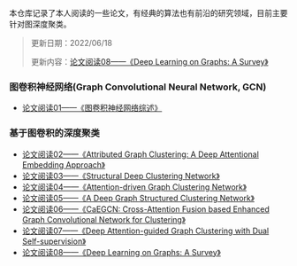 本仓库记录了本人阅读的一些论文，有经典的算法也有前沿的研究领域，目前主要针对图深度聚类。

> 更新日期：2022/06/18
>
> 更新内容：[论文阅读08——《Deep Learning on Graphs: A Survey》](https://www.marigold.website/readArticle?workId=111&author=Marigold&authorId=1000001)

### 图卷积神经网络(Graph Convolutional Neural Network, GCN)

- [论文阅读01——《图卷积神经网络综述》](https://www.marigold.website/readArticle?workId=101&author=Marigold&authorId=1000001)

### 基于图卷积的深度聚类

- [论文阅读02——《Attributed Graph Clustering: A Deep Attentional Embedding Approach》](https://www.marigold.website/readArticle?workId=102&author=Marigold&authorId=1000001)
- [论文阅读03——《Structural Deep Clustering Network》](https://www.marigold.website/readArticle?workId=103&author=Marigold&authorId=1000001)
- [论文阅读04——《Attention-driven Graph Clustering Network》](https://www.marigold.website/readArticle?workId=105&author=Marigold&authorId=1000001)
- [论文阅读05——《A Deep Graph Structured Clustering Network》](https://www.marigold.website/readArticle?workId=106&author=Marigold&authorId=1000001)
- [论文阅读06——《CaEGCN: Cross-Attention Fusion based Enhanced Graph Convolutional Network for Clustering》](https://www.marigold.website/readArticle?workId=107&author=Marigold&authorId=1000001)
- [论文阅读07——《Deep Attention-guided Graph Clustering with Dual Self-supervision》](https://www.marigold.website/readArticle?workId=108&author=Marigold&authorId=1000001)
- [论文阅读08——《Deep Learning on Graphs: A Survey》](https://www.marigold.website/readArticle?workId=111&author=Marigold&authorId=1000001)